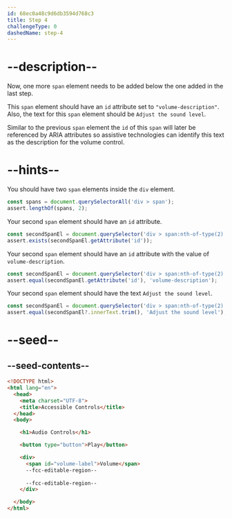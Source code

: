 ```yaml
---
id: 68ec0a48c9d6db3594d768c3
title: Step 4
challengeType: 0
dashedName: step-4
---
```


# --description--

Now, one more `span` element needs to be added below the one added in the last step.

This `span` element should have an `id` attribute set to `"volume-description"`.
Also, the text for this `span` element should be `Adjust the sound level`.

Similar to the previous `span` element the `id` of this `span` will later be referenced by ARIA attributes so assistive technologies can identify this text as the description for the volume control.

# --hints--

You should have two `span` elements inside the `div` element.

```js
const spans = document.querySelectorAll('div > span');
assert.lengthOf(spans, 2);
```

Your second `span` element should have an `id` attribute.

```js
const secondSpanEl = document.querySelector('div > span:nth-of-type(2)');
assert.exists(secondSpanEl.getAttribute('id'));
```

Your second `span` element should have an `id` attribute with the value of `volume-description`.

```js
const secondSpanEl = document.querySelector('div > span:nth-of-type(2)');
assert.equal(secondSpanEl.getAttribute('id'), 'volume-description');
```

Your second `span` element should have the text `Adjust the sound level`.

```js
const secondSpanEl = document.querySelector('div > span:nth-of-type(2)');
assert.equal(secondSpanEl?.innerText.trim(), 'Adjust the sound level');
```

# --seed--

## --seed-contents--

```html
<!DOCTYPE html>
<html lang="en">
  <head>
    <meta charset="UTF-8">
    <title>Accessible Controls</title>
  </head>
  <body>

    <h1>Audio Controls</h1>

    <button type="button">Play</button>

    <div>
      <span id="volume-label">Volume</span>
      --fcc-editable-region--
    
      --fcc-editable-region--
    </div>

  </body>
</html>
```
